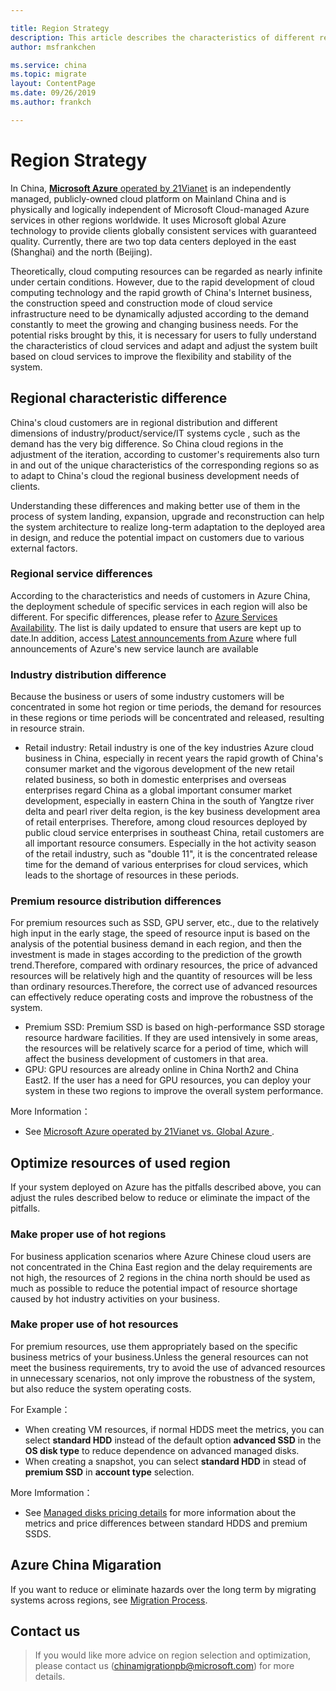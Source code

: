 ```yaml
---

title: Region Strategy
description: This article describes the characteristics of different regions of Azure China and can help you choose the applicable region for your company.
author: msfrankchen

ms.service: china 
ms.topic: migrate
layout: ContentPage 
ms.date: 09/26/2019
ms.author: frankch

---
```




# Region Strategy

  
In China, [**Microsoft Azure** operated by 21Vianet](https://www.azure.cn/en-us/home/features/what-is-azure/) is an independently managed, publicly-owned cloud platform on Mainland China and is physically and logically independent of Microsoft Cloud-managed Azure services in other regions worldwide. It uses Microsoft global Azure technology to provide clients globally consistent services with guaranteed quality. Currently, there are two top data centers deployed in the east (Shanghai) and the north (Beijing).

Theoretically, cloud computing resources can be regarded as nearly infinite under certain conditions. However, due to the rapid development of cloud computing technology and the rapid growth of China's Internet business, the construction speed and construction mode of cloud service infrastructure need to be dynamically adjusted according to the demand constantly to meet the growing and changing business needs. For the potential risks brought by this, it is necessary for users to fully understand the characteristics of cloud services and adapt and adjust the system built based on cloud services to improve the flexibility and stability of the system.


## Regional characteristic difference

China's cloud customers are in regional distribution and different dimensions of industry/product/service/IT systems cycle , such as the demand has the very big difference. So China cloud regions in the adjustment of the iteration, according to customer's requirements also turn in and out of the unique characteristics of the corresponding regions so as to adapt to China's cloud the regional business development needs of clients.

Understanding these differences and making better use of them in the process of system landing, expansion, upgrade and reconstruction can help the system architecture to realize long-term adaptation to the deployed area in design, and reduce the potential impact on customers due to various external factors.


### Regional service differences

According to the characteristics and needs of customers in Azure China, the deployment schedule of specific services in each region will also be different. For specific differences, please refer to [Azure Services Availability](https://www.azure.cn/zh-cn/home/features/products-by-region). The list is daily updated to ensure that users are kept up to date.In addition, access [Latest announcements from Azure](https://www.azure.cn/zh-cn/what-is-new/) where full announcements of Azure's new service launch are available

### Industry distribution difference

Because the business or users of some industry customers will be concentrated in some hot region or time periods, the demand for resources in these regions or time periods will be concentrated and released, resulting in resource strain.

* Retail industry: Retail industry is one of the key industries Azure cloud business in China, especially in recent years the rapid growth of China's consumer market and the vigorous development of the new retail related business, so both in domestic enterprises and overseas enterprises regard China as a global important consumer market development, especially in eastern China in the south of Yangtze river delta and pearl river delta region, is the key business development area of retail enterprises. Therefore, among cloud resources deployed by public cloud service enterprises in southeast China, retail customers are all important resource consumers. Especially in the hot activity season of the retail industry, such as "double 11", it is the concentrated release time for the demand of various enterprises for cloud services, which leads to the shortage of resources in these periods.

### Premium resource distribution differences

For premium resources such as SSD, GPU server, etc., due to the relatively high input in the early stage, the speed of resource input is based on the analysis of the potential business demand in each region, and then the investment is made in stages according to the prediction of the growth trend.Therefore, compared with ordinary resources, the price of advanced resources will be relatively high and the quantity of resources will be less than ordinary resources.Therefore, the correct use of advanced resources can effectively reduce operating costs and improve the robustness of the system.

* Premium SSD: Premium SSD is based on high-performance SSD storage resource hardware facilities. If they are used intensively in some areas, the resources will be relatively scarce for a period of time, which will affect the business development of customers in that area.
* GPU: GPU resources are already online in China North2 and China East2. If the user has a need for GPU resources, you can deploy your system in these two regions to improve the overall system performance.  

More Information：

* See [Microsoft Azure operated by 21Vianet vs. Global Azure ](https://www.microsoft.com/china/azure/index.html).

## Optimize resources of used region

If your system deployed on Azure has the pitfalls described above, you can adjust the rules described below to reduce or eliminate the impact of the pitfalls.

### Make proper use of hot regions

For business application scenarios where Azure Chinese cloud users are not concentrated in the China East region and the delay requirements are not high, the resources of 2 regions in the china north should be used as much as possible to reduce the potential impact of resource shortage caused by hot industry activities on your business.

### Make proper use of hot resources

For premium resources, use them appropriately based on the specific business metrics of your business.Unless the general resources can not meet the business requirements, try to avoid the use of advanced resources in unnecessary scenarios, not only improve the robustness of the system, but also reduce the system operating costs.
    

For Example：
* When creating VM resources,  if normal HDDS meet the metrics, you can select **standard HDD**  instead of the default option **advanced SSD** in the **OS disk type** to reduce dependence on advanced managed disks.
* When creating a snapshot, you can select **standard HDD** in stead of **premium SSD** in **account type** selection.

More Imformation：
* See [Managed disks pricing details](https://www.azure.cn/en-us/pricing/details/storage/managed-disks/) for more information about the metrics and price differences between standard HDDS and premium SSDS.

## Azure China Migaration

If you want to reduce or eliminate hazards over the long term by migrating systems across regions, see [Migration Process](china-migration-process.md).

## Contact us

>If you would like more advice on region selection and optimization, please contact us (chinamigrationpb@microsoft.com) for more details.


